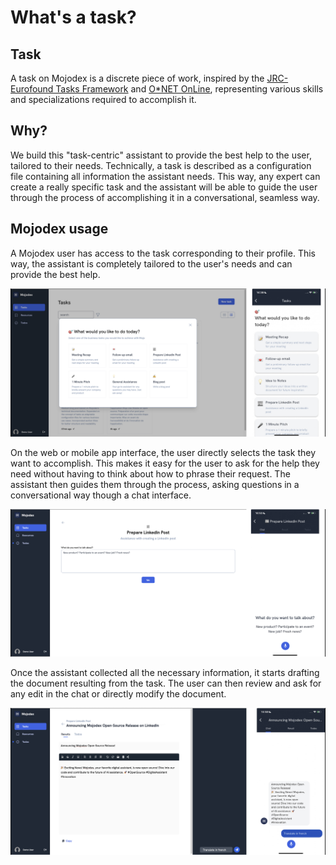 # What's a task?

## Task
A task on Mojodex is a discrete piece of work, inspired by the [JRC-Eurofound Tasks Framework](https://joint-research-centre.ec.europa.eu/scientific-activities-z/employment/job-tasks-and-work-organisation_en) and [O*NET OnLine](https://www.onetonline.org/), representing various skills and specializations required to accomplish it.

## Why?
We build this "task-centric" assistant to provide the best help to the user, tailored to their needs. Technically, a task is described as a configuration file containing all information the assistant needs. This way, any expert can create a really specific task and the assistant will be able to guide the user through the process of accomplishing it in a conversational, seamless way.

## Mojodex usage
A Mojodex user has access to the task corresponding to their profile. This way, the assistant is completely tailored to the user's needs and can provide the best help.

![tasks](../images/tasks/tasks.png)

On the web or mobile app interface, the user directly selects the task they want to accomplish. This makes it easy for the user to ask for the help they need without having to think about how to phrase their request.
The assistant then guides them through the process, asking questions in a conversational way though a chat interface.

![starting_task](../images/tasks/starting_task.png)

Once the assistant collected all the necessary information, it starts drafting the document resulting from the task. The user can then review and ask for any edit in the chat or directly modify the document.

![edit_document](../images/tasks/edit_document.png)